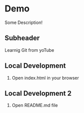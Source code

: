 # Demo
Some Description!

## Subheader
Learnig Git from yoTube

## Local Development

1. Open index.html in your browser 

## Local Development 2

1. Open README.md file